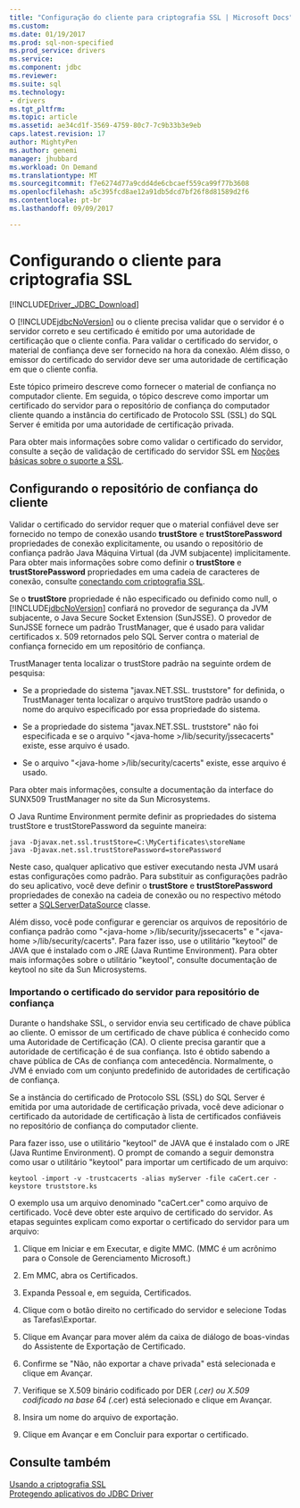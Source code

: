 ```yaml
---
title: "Configuração do cliente para criptografia SSL | Microsoft Docs"
ms.custom: 
ms.date: 01/19/2017
ms.prod: sql-non-specified
ms.prod_service: drivers
ms.service: 
ms.component: jdbc
ms.reviewer: 
ms.suite: sql
ms.technology:
- drivers
ms.tgt_pltfrm: 
ms.topic: article
ms.assetid: ae34cd1f-3569-4759-80c7-7c9b33b3e9eb
caps.latest.revision: 17
author: MightyPen
ms.author: genemi
manager: jhubbard
ms.workload: On Demand
ms.translationtype: MT
ms.sourcegitcommit: f7e6274d77a9cdd4de6cbcaef559ca99f77b3608
ms.openlocfilehash: a5c395fcd8ae12a91db5dcd7bf26f8d81589d2f6
ms.contentlocale: pt-br
ms.lasthandoff: 09/09/2017

---
```

# <a name="configuring-the-client-for-ssl-encryption"></a>Configurando o cliente para criptografia SSL
[!INCLUDE[Driver_JDBC_Download](../../includes/driver_jdbc_download.md)]

  O [!INCLUDE[jdbcNoVersion](../../includes/jdbcnoversion_md.md)] ou o cliente precisa validar que o servidor é o servidor correto e seu certificado é emitido por uma autoridade de certificação que o cliente confia. Para validar o certificado do servidor, o material de confiança deve ser fornecido na hora da conexão. Além disso, o emissor do certificado do servidor deve ser uma autoridade de certificação em que o cliente confia.  
  
 Este tópico primeiro descreve como fornecer o material de confiança no computador cliente. Em seguida, o tópico descreve como importar um certificado do servidor para o repositório de confiança do computador cliente quando a instância do certificado de Protocolo SSL (SSL) do SQL Server é emitida por uma autoridade de certificação privada.  
  
 Para obter mais informações sobre como validar o certificado do servidor, consulte a seção de validação de certificado do servidor SSL em [Noções básicas sobre o suporte a SSL](../../connect/jdbc/understanding-ssl-support.md).  
  
## <a name="configuring-the-client-trust-store"></a>Configurando o repositório de confiança do cliente  
 Validar o certificado do servidor requer que o material confiável deve ser fornecido no tempo de conexão usando **trustStore** e **trustStorePassword** propriedades de conexão explicitamente, ou usando o repositório de confiança padrão Java Máquina Virtual (da JVM subjacente) implicitamente. Para obter mais informações sobre como definir o **trustStore** e **trustStorePassword** propriedades em uma cadeia de caracteres de conexão, consulte [conectando com criptografia SSL](../../connect/jdbc/connecting-with-ssl-encryption.md).  
  
 Se o **trustStore** propriedade é não especificado ou definido como null, o [!INCLUDE[jdbcNoVersion](../../includes/jdbcnoversion_md.md)] confiará no provedor de segurança da JVM subjacente, o Java Secure Socket Extension (SunJSSE). O provedor de SunJSSE fornece um padrão TrustManager, que é usado para validar certificados x. 509 retornados pelo SQL Server contra o material de confiança fornecido em um repositório de confiança.  
  
 TrustManager tenta localizar o trustStore padrão na seguinte ordem de pesquisa:  
  
-   Se a propriedade do sistema "javax.NET.SSL. truststore" for definida, o TrustManager tenta localizar o arquivo trustStore padrão usando o nome do arquivo especificado por essa propriedade do sistema.  
  
-   Se a propriedade do sistema "javax.NET.SSL. truststore" não foi especificada e se o arquivo "\<java-home >/lib/security/jssecacerts" existe, esse arquivo é usado.  
  
-   Se o arquivo "\<java-home >/lib/security/cacerts" existe, esse arquivo é usado.  
  
 Para obter mais informações, consulte a documentação da interface do SUNX509 TrustManager no site da Sun Microsystems.  
  
 O Java Runtime Environment permite definir as propriedades do sistema trustStore e trustStorePassword da seguinte maneira:  
  
```  
java -Djavax.net.ssl.trustStore=C:\MyCertificates\storeName  
java -Djavax.net.ssl.trustStorePassword=storePassword  
```  
  
 Neste caso, qualquer aplicativo que estiver executando nesta JVM usará estas configurações como padrão. Para substituir as configurações padrão do seu aplicativo, você deve definir o **trustStore** e **trustStorePassword** propriedades de conexão na cadeia de conexão ou no respectivo método setter a [SQLServerDataSource](../../connect/jdbc/reference/sqlserverdatasource-class.md) classe.  
  
 Além disso, você pode configurar e gerenciar os arquivos de repositório de confiança padrão como "\<java-home >/lib/security/jssecacerts" e "\<java-home >/lib/security/cacerts". Para fazer isso, use o utilitário "keytool" de JAVA que é instalado com o JRE (Java Runtime Environment). Para obter mais informações sobre o utilitário "keytool", consulte documentação de keytool no site da Sun Microsystems.  
  
### <a name="importing-the-server-certificate-to-trust-store"></a>Importando o certificado do servidor para repositório de confiança  
 Durante o handshake SSL, o servidor envia seu certificado de chave pública ao cliente. O emissor de um certificado de chave pública é conhecido como uma Autoridade de Certificação (CA). O cliente precisa garantir que a autoridade de certificação é de sua confiança. Isto é obtido sabendo a chave pública de CAs de confiança com antecedência. Normalmente, o JVM é enviado com um conjunto predefinido de autoridades de certificação de confiança.  
  
 Se a instância do certificado de Protocolo SSL (SSL) do SQL Server é emitida por uma autoridade de certificação privada, você deve adicionar o certificado da autoridade de certificação à lista de certificados confiáveis no repositório de confiança do computador cliente.  
  
 Para fazer isso, use o utilitário "keytool" de JAVA que é instalado com o JRE (Java Runtime Environment). O prompt de comando a seguir demonstra como usar o utilitário "keytool" para importar um certificado de um arquivo:  
  
```  
keytool -import -v -trustcacerts -alias myServer -file caCert.cer -keystore truststore.ks  
```  
  
 O exemplo usa um arquivo denominado "caCert.cer" como arquivo de certificado. Você deve obter este arquivo de certificado do servidor. As etapas seguintes explicam como exportar o certificado do servidor para um arquivo:  
  
1.  Clique em Iniciar e em Executar, e digite MMC. (MMC é um acrônimo para o Console de Gerenciamento Microsoft.)  
  
2.  Em MMC, abra os Certificados.  
  
3.  Expanda Pessoal e, em seguida, Certificados.  
  
4.  Clique com o botão direito no certificado do servidor e selecione Todas as Tarefas\Exportar.  
  
5.  Clique em Avançar para mover além da caixa de diálogo de boas-vindas do Assistente de Exportação de Certificado.  
  
6.  Confirme se "Não, não exportar a chave privada" está selecionada e clique em Avançar.  
  
7.  Verifique se X.509 binário codificado por DER (*.cer) ou X.509 codificado na base 64 (*.cer) está selecionado e clique em Avançar.  
  
8.  Insira um nome do arquivo de exportação.  
  
9. Clique em Avançar e em Concluir para exportar o certificado.  
  
## <a name="see-also"></a>Consulte também  
 [Usando a criptografia SSL](../../connect/jdbc/using-ssl-encryption.md)   
 [Protegendo aplicativos do JDBC Driver](../../connect/jdbc/securing-jdbc-driver-applications.md)  
  
  

